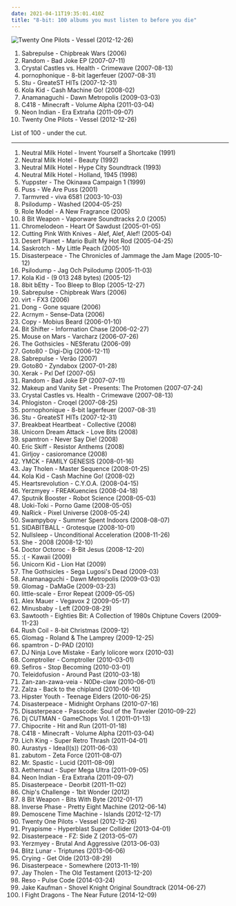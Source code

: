 ```yaml
---
date: 2021-04-11T19:35:01.410Z
title: "8-bit: 100 albums you must listen to before you die"
---
```

![Twenty One Pilots - Vessel (2012-12-26)](http://coverartarchive.org/release/77f25b0b-bb51-44fb-b7b5-9c5c391769dd/7221126832-500.jpg "Twenty One Pilots - Vessel (2012-12-26)")
<ol class="albums">
<li data-cover="http://coverartarchive.org/release/1868c4bf-682e-4b86-b8f9-90363411eeee/6437367584-500.jpg" data-tags="breakcore" role="button">Sabrepulse - Chipbreak Wars (2006)</li>
<li data-cover="http://coverartarchive.org/release/729413e9-7262-4001-a291-356411148759/3667438205-500.jpg" data-tags="chiptune" role="button">Random - Bad Joke EP (2007-07-11)</li>
<li data-cover="https://via.placeholder.com/450" data-tags="electronic" role="button">Crystal Castles vs. Health - Crimewave (2007-08-13)</li>
<li data-cover="http://coverartarchive.org/release/77baaaf6-8128-400e-aee7-0e9a6ca79692/994831655-500.jpg" data-tags="8-bit" role="button">pornophonique - 8-bit lagerfeuer (2007-08-31)</li>
<li data-cover="http://coverartarchive.org/release/717ad3d8-f8b3-4a6c-8a5e-4ab04fd63d31/27501129924-500.jpg" data-tags="8-bit, chiptune" role="button">Stu - GreateST HITs (2007-12-31)</li>
<li data-cover="http://coverartarchive.org/release/d33a1214-fac2-4bcc-a058-e2dea8988a24/4709744474-500.jpg" data-tags="8bit" role="button">Kola Kid - Cash Machine Go! (2008-02)</li>
<li data-cover="http://coverartarchive.org/release/d6e602eb-97e5-42ca-919b-37c2ea510bad/2060277808-500.jpg" data-tags="chiptune, bitpop" role="button">Anamanaguchi - Dawn Metropolis (2009-03-03)</li>
<li data-cover="http://coverartarchive.org/release/5e396e48-5bc1-4d28-ab34-ee77dc534fed/22120675980-500.jpg" data-tags="ambient" role="button">C418 - Minecraft - Volume Alpha (2011-03-04)</li>
<li data-cover="http://coverartarchive.org/release/80418cea-5f7e-48b9-a7de-d58175e51531/18047710272-500.jpg" data-tags="synthpop, electronic, chillwave" role="button">Neon Indian - Era Extraña (2011-09-07)</li>
<li data-cover="http://coverartarchive.org/release/77f25b0b-bb51-44fb-b7b5-9c5c391769dd/7221126832-500.jpg" data-tags="alternative" role="button">Twenty One Pilots - Vessel (2012-12-26)</li>
</ol>
List of 100 - under the cut.
<!-- more -->

_________________

<ol class="albums">
<li data-cover="http://coverartarchive.org/release/aa63a5bd-d36a-43a3-a622-c813e72da497/14482581925-500.jpg" data-tags="lo-fi" role="button">
Neutral Milk Hotel - Invent Yourself a Shortcake (1991)
</li>
<li data-cover="http://coverartarchive.org/release/1b18ea3b-59e5-43c5-b0c5-fceddd285109/7950065085-500.jpg" data-tags="rock" role="button">
Neutral Milk Hotel - Beauty (1992)
</li>
<li data-cover="https://img.discogs.com/slklL0Cxb9J9P82vkxUZpTx2T_I=/fit-in/600x594/filters:strip_icc():format(jpeg):mode_rgb():quality(90)/discogs-images/R-2098709-1600626023-2654.png.jpg" data-tags="rock, lo-fi" role="button">
Neutral Milk Hotel - Hype City Soundtrack (1993)
</li>
<li data-cover="http://coverartarchive.org/release/fa031f89-19af-4962-9a75-734a56568e00/3326083723-500.jpg" data-tags="trance, black metal, metal, electronic, electronica, pop, rock, punk, alternative, hardcore, electro, dance, happy, techno, 8-bit, idm, drum and bass, club, chiptune, punk rock, breakcore, happy hardcore, speedcore, gabber, furry, synthcore, vulpvibe, renard v, homelesstaco" role="button">
Neutral Milk Hotel - Holland, 1945 (1998)
</li>
<li data-cover="http://coverartarchive.org/release/0d9fe35a-c879-4a69-b4a9-b567dee018fe/4755997477-500.jpg" data-tags="8-bit, netlabel" role="button">
Yuppster - The Okinawa Campaign 1 (1999)
</li>
<li data-cover="http://coverartarchive.org/release/35e56c2b-ec70-4dd2-80ab-e78591b82256/21841992268-500.jpg" data-tags="8-bit, 00s, sweden, mein quitschiger leiherkasten" role="button">
Puss - We Are Puss (2001)
</li>
<li data-cover="https://img.discogs.com/XiBOcDuA1QK935sf7SLiWhDeAIg=/fit-in/600x600/filters:strip_icc():format(jpeg):mode_rgb():quality(90)/discogs-images/R-194223-1276971234.jpeg.jpg" data-tags="industrial, rhythmic noise, ad noiseam" role="button">
Tarmvred - viva 6581 (2003-10-03)
</li>
<li data-cover="http://coverartarchive.org/release/6372e259-413c-4d51-b591-25332c773865/1945393837-500.jpg" data-tags="instrumental, 8-bit, chiptunes, nintendo music" role="button">
Psilodump - Washed (2004-05-25)
</li>
<li data-cover="http://coverartarchive.org/release/34869804-4a0c-42e4-92da-ed103977d889/3886924542-500.jpg" data-tags="electronic, 8-bit" role="button">
Role Model - A New Fragrance (2005)
</li>
<li data-cover="http://coverartarchive.org/release/79875e8b-b97c-4a38-922e-70933ce0b076/5796842386-500.jpg" data-tags="c64, nintendisco" role="button">
8 Bit Weapon - Vaporware Soundtracks 2.0 (2005)
</li>
<li data-cover="http://coverartarchive.org/release/85aa9da2-ac87-41b3-a9fa-4ca18fb5e684/8623408290-500.jpg" data-tags="8-bit, chiptune" role="button">
Chromelodeon - Heart Of Sawdust (2005-01-05)
</li>
<li data-cover="https://via.placeholder.com/450" data-tags="cybergrind, grindcore, experimental, nintendocore" role="button">
Cutting Pink With Knives - Alef, Alef, Alef! (2005-04)
</li>
<li data-cover="https://img.discogs.com/qNqV_ghuZMqLRi2T4ziE1IwrEi8=/fit-in/600x514/filters:strip_icc():format(jpeg):mode_rgb():quality(90)/discogs-images/R-702189-1193574768.jpeg.jpg" data-tags="8-bit, chiptunes, c 64" role="button">
Desert Planet - Mario Built My Hot Rod (2005-04-25)
</li>
<li data-cover="https://img.discogs.com/nqN0iWqm3amSG3PzB0Eb8jVnSYk=/fit-in/342x342/filters:strip_icc():format(jpeg):mode_rgb():quality(90)/discogs-images/R-541257-1129322208.jpeg.jpg" data-tags="instrumental, 8-bit, chiptune, chiptunes, n01s3 n k0r3, merry works" role="button">
Saskrotch - My Little Peach (2005-10)
</li>
<li data-cover="https://img.discogs.com/ZkxAwBJL7TL4dCrHMwBSY2qf0mY=/fit-in/550x550/filters:strip_icc():format(jpeg):mode_rgb():quality(90)/discogs-images/R-3523027-1333806253.png.jpg" data-tags="8-bit" role="button">
Disasterpeace - The Chronicles of Jammage the Jam Mage (2005-10-12)
</li>
<li data-cover="http://coverartarchive.org/release/519ff1ee-55ea-4b3a-8c31-afae728f0ba6/1322246316-500.jpg" data-tags="retrotechno" role="button">
Psilodump - Jag Och Psilodump (2005-11-03)
</li>
<li data-cover="http://coverartarchive.org/release/5eb1047f-6523-4ee1-aab8-35ed920bae4a/4709728768-500.jpg" data-tags="8bit" role="button">
Kola Kid - (9 013 248 bytes) (2005-12)
</li>
<li data-cover="http://coverartarchive.org/release/12d80410-1a97-4a07-8106-055830084bb7/6922897468-500.jpg" data-tags="8-bit" role="button">
8bit bEtty - Too Bleep to Blop (2005-12-27)
</li>
<li data-cover="http://coverartarchive.org/release/1868c4bf-682e-4b86-b8f9-90363411eeee/6437367584-500.jpg" data-tags="breakcore" role="button">
Sabrepulse - Chipbreak Wars (2006)
</li>
<li data-cover="http://coverartarchive.org/release/8bb48bf2-0997-4f30-b4cb-78f687b5f7d7/5590637502-500.jpg" data-tags="progressive metal, 8-bit, chiptune, chipmusic, free download, 8bitpeoples, vgm, chip metal, chip rock, progressive chiptune" role="button">
virt - FX3 (2006)
</li>
<li data-cover="http://coverartarchive.org/release/c25e1d4a-471a-462f-8e8e-ab64846d070d/4706197861-500.jpg" data-tags="8-bit" role="button">
Dong - Gone square (2006)
</li>
<li data-cover="https://img.discogs.com/cW_FUXj85FfcUr3EUsWA2XJTSfU=/fit-in/457x455/filters:strip_icc():format(jpeg):mode_rgb():quality(90)/discogs-images/R-929175-1183572118.jpeg.jpg" data-tags="8-bit" role="button">
Acrnym - Sense-Data (2006)
</li>
<li data-cover="http://coverartarchive.org/release/701557d3-f3b8-443c-b4a6-820c4893720a/27017953798-500.jpg" data-tags="electronic" role="button">
Copy - Mobius Beard (2006-01-10)
</li>
<li data-cover="http://coverartarchive.org/release/0944b888-0cda-4dba-9507-2211123bcb2c/4667208673-500.jpg" data-tags="chiptune" role="button">
Bit Shifter - Information Chase (2006-02-27)
</li>
<li data-cover="https://img.discogs.com/28gLKev_TwNejFuE-TiPaIhRMU4=/fit-in/600x532/filters:strip_icc():format(jpeg):mode_rgb():quality(90)/discogs-images/R-932399-1277418871.jpeg.jpg" data-tags="experimental" role="button">
Mouse on Mars - Varcharz (2006-07-26)
</li>
<li data-cover="http://coverartarchive.org/release/3c428fe4-d8db-4a80-8fc3-290aa9ea6ca6/5929326396-500.jpg" data-tags="8-bit, chiptune, 8-bit goth" role="button">
The Gothsicles - NESferatu (2006-09)
</li>
<li data-cover="https://img.discogs.com/aRR8PlB4e76Yv1VvFmToH7FFpoQ=/fit-in/600x600/filters:strip_icc():format(jpeg):mode_rgb():quality(90)/discogs-images/R-850302-1482549429-4089.jpeg.jpg" data-tags="8bit, chiptune" role="button">
Goto80 - Digi-Dig (2006-12-11)
</li>
<li data-cover="https://img.discogs.com/Ao_VkYGxRf6kTkSTfulCRIXKPxQ=/fit-in/600x600/filters:strip_icc():format(jpeg):mode_rgb():quality(90)/discogs-images/R-9865725-1487610737-3854.jpeg.jpg" data-tags="8-bit, chiptune, chipbreak" role="button">
Sabrepulse - Verão (2007)
</li>
<li data-cover="https://img.discogs.com/MRVV2GN2XbR3yffEhuvDEn8KWSU=/fit-in/600x600/filters:strip_icc():format(jpeg):mode_rgb():quality(90)/discogs-images/R-921161-1173016319.jpeg.jpg" data-tags="chiptune" role="button">
Goto80 - Zyndabox (2007-01-28)
</li>
<li data-cover="https://img.discogs.com/969IXhCZKSHQ_C0Nbr6J_5mYV8A=/fit-in/340x340/filters:strip_icc():format(jpeg):mode_rgb():quality(90)/discogs-images/R-933554-1236452780.jpeg.jpg" data-tags="electro, 8bit, 8-bit, chiptune, electro punk, electro trash" role="button">
Xerak - Pxl Def (2007-05)
</li>
<li data-cover="http://coverartarchive.org/release/729413e9-7262-4001-a291-356411148759/3667438205-500.jpg" data-tags="chiptune" role="button">
Random - Bad Joke EP (2007-07-11)
</li>
<li data-cover="http://coverartarchive.org/release/aff637a8-d11c-41cf-a0fb-321e7a949d45/27685193007-500.jpg" data-tags="electronic, 8-bit, chiptune" role="button">
Makeup and Vanity Set - Presents: The Protomen (2007-07-24)
</li>
<li data-cover="https://via.placeholder.com/450" data-tags="electronic" role="button">
Crystal Castles vs. Health - Crimewave (2007-08-13)
</li>
<li data-cover="http://coverartarchive.org/release/73a60b5a-6242-4942-bca7-83436a652800/9719645639-500.jpg" data-tags="8-bit, chip prog" role="button">
Phlogiston - Croqel (2007-08-25)
</li>
<li data-cover="http://coverartarchive.org/release/77baaaf6-8128-400e-aee7-0e9a6ca79692/994831655-500.jpg" data-tags="8-bit" role="button">
pornophonique - 8-bit lagerfeuer (2007-08-31)
</li>
<li data-cover="http://coverartarchive.org/release/717ad3d8-f8b3-4a6c-8a5e-4ab04fd63d31/27501129924-500.jpg" data-tags="8-bit, chiptune" role="button">
Stu - GreateST HITs (2007-12-31)
</li>
<li data-cover="https://img.discogs.com/ZFKgcUsDwGVF5Mmo_V6tW7v6dqE=/fit-in/150x150/filters:strip_icc():format(jpeg):mode_rgb():quality(90)/discogs-images/R-7022130-1431874843-1757.jpeg.jpg" data-tags="8-bit, chipmusic, free albums" role="button">
Breakbeat Heartbeat - Collective (2008)
</li>
<li data-cover="http://coverartarchive.org/release/e5890e73-cf86-42c6-8cdb-a213e4239733/16149626001-500.jpg" data-tags="8-bit, chiptune" role="button">
Unicorn Dream Attack - Love Bits (2008)
</li>
<li data-cover="https://img.discogs.com/k5cjajImifWAbrZFZLfK0T7QgP4=/fit-in/400x400/filters:strip_icc():format(jpeg):mode_rgb():quality(90)/discogs-images/R-1752382-1241054224.jpeg.jpg" data-tags="electronic, 8bit, 8-bit, chiptune, capcom, megaman, chrono trigger" role="button">
spamtron - Never Say Die! (2008)
</li>
<li data-cover="http://coverartarchive.org/release/501c3761-455b-474c-91a1-0ff283fda867/2090619076-500.jpg" data-tags="8bit, 8-bit, chiptune" role="button">
Eric Skiff - Resistor Anthems (2008)
</li>
<li data-cover="http://coverartarchive.org/release/985187e6-482c-4b54-a158-15a0cd38f9df/6510177665-500.jpg" data-tags="electronic, electronica, 8-bit, chiptune, 8 bit, free download" role="button">
Girljoy - casioromance (2008)
</li>
<li data-cover="http://coverartarchive.org/release/c361ccc6-446f-4b8b-b02b-8461ddfe82ac/8431621724-500.jpg" data-tags="8-bit" role="button">
YMCK - FAMILY GENESIS (2008-01-16)
</li>
<li data-cover="https://img.discogs.com/AHiO_jApB_JvPu3OWvEwS_znQGY=/fit-in/400x400/filters:strip_icc():format(jpeg):mode_rgb():quality(90)/discogs-images/R-1629694-1233247336.gif.jpg" data-tags="electropop, progressive rock, prog, 8-bit, chiptune, progressive, electrorock, prog pop, chip rock, electroprog" role="button">
Jay Tholen - Master Sequence (2008-01-25)
</li>
<li data-cover="http://coverartarchive.org/release/d33a1214-fac2-4bcc-a058-e2dea8988a24/4709744474-500.jpg" data-tags="8bit" role="button">
Kola Kid - Cash Machine Go! (2008-02)
</li>
<li data-cover="https://img.discogs.com/v-mnkFpJcGFkimRFg3I3buMVluc=/fit-in/600x594/filters:strip_icc():format(jpeg):mode_rgb():quality(90)/discogs-images/R-6601997-1487256959-9353.jpeg.jpg" data-tags="copyriot" role="button">
Heartsrevolution - C.Y.O.A. (2008-04-15)
</li>
<li data-cover="http://coverartarchive.org/release/878f95a1-ecc7-438e-aad9-aaf4be90653f/11291022040-500.jpg" data-tags="8bit, 8-bit, psychedelic, chiptune, 8 bit, micromusic, chiptunes, 8bitpeoples" role="button">
Yerzmyey - FREAKuencies (2008-04-18)
</li>
<li data-cover="https://img.discogs.com/55UBK6Rc1T5uRdiqzJ466ky0Ehc=/fit-in/359x359/filters:strip_icc():format(jpeg):mode_rgb():quality(90)/discogs-images/R-1359447-1231262811.png.jpg" data-tags="electro, 8-bit, robots" role="button">
Sputnik Booster - Robot Science (2008-05-03)
</li>
<li data-cover="https://img.discogs.com/fhyBcebfX3NZ3DuFnkKijPc4Imo=/fit-in/600x578/filters:strip_icc():format(jpeg):mode_rgb():quality(90)/discogs-images/R-1382027-1214775869.jpeg.jpg" data-tags="8-bit, free, video game music, free music, free albums" role="button">
Uoki-Toki - Porno Game (2008-05-05)
</li>
<li data-cover="https://img.discogs.com/IDsL5x0doCaZtEd0yaC-fFxgjes=/fit-in/600x500/filters:strip_icc():format(jpeg):mode_rgb():quality(90)/discogs-images/R-1352525-1212075128.jpeg.jpg" data-tags="industrial, 8-bit, chiptune, ebm, powernoise, free albums, ryhythmic noise" role="button">
NaRick - Pixel Universe (2008-05-24)
</li>
<li data-cover="https://img.discogs.com/jOMPPxwQQ0vHpPws-KM9HHVWZ7o=/fit-in/600x600/filters:strip_icc():format(jpeg):mode_rgb():quality(90)/discogs-images/R-1698591-1237721342.jpeg.jpg" data-tags="8-bit, idm, chiptune, jungle, breakcore" role="button">
Swampyboy - Summer Spent Indoors (2008-08-07)
</li>
<li data-cover="https://img.discogs.com/RG5K3I4-XPNg7SM6Oo4X2mS_cww=/fit-in/360x360/filters:strip_icc():format(jpeg):mode_rgb():quality(90)/discogs-images/R-1554053-1236455615.png.jpg" data-tags="electro, 8-bit, chiptune, gameboy" role="button">
SIDABITBALL - Grotesque (2008-10-01)
</li>
<li data-cover="http://coverartarchive.org/release/b20863b4-0eb3-4065-9599-24248499ec3d/27066384557-500.jpg" data-tags="electronic, chiptune" role="button">
Nullsleep - Unconditional Acceleration (2008-11-26)
</li>
<li data-cover="http://coverartarchive.org/release/87ad2049-f57b-43de-ab61-053e9ac0a82d/3772568489-500.jpg" data-tags="electronic, 8-bit" role="button">
She - 2008 (2008-12-10)
</li>
<li data-cover="http://coverartarchive.org/release/0d938f11-67d2-4996-8b31-e18ecb26fe43/17443234242-500.jpg" data-tags="christmas" role="button">
Doctor Octoroc - 8-Bit Jesus (2008-12-20)
</li>
<li data-cover="http://coverartarchive.org/release/24fbbb1c-da51-4bbc-bd71-bd8d90b55249/8362528885-500.jpg" data-tags="8bit, 8-bit, chiptune, 8 bit, chiprock, 8bit punk, intikrec" role="button">
:( - Kawaii (2009)
</li>
<li data-cover="http://coverartarchive.org/release/e17b5763-708e-4428-9f20-aeaee4a6b232/9551828343-500.jpg" data-tags="chiptune" role="button">
Unicorn Kid - Lion Hat (2009)
</li>
<li data-cover="http://coverartarchive.org/release/881dabd1-0bb3-4cce-a726-feb57f1ac25b/5810021701-500.jpg" data-tags="electronica, 8-bit, chiptune, 8-bit gothic, henry hacksaw ep" role="button">
The Gothsicles - Sega Lugosi's Dead (2009-03)
</li>
<li data-cover="http://coverartarchive.org/release/d6e602eb-97e5-42ca-919b-37c2ea510bad/2060277808-500.jpg" data-tags="chiptune, bitpop" role="button">
Anamanaguchi - Dawn Metropolis (2009-03-03)
</li>
<li data-cover="http://coverartarchive.org/release/2ea0f215-d954-4b92-80eb-f42befed74c4/3886922399-500.jpg" data-tags="8-bit, chiptune" role="button">
Glomag - DaMaGe (2009-03-23)
</li>
<li data-cover="https://img.discogs.com/OAPHM-bBqDh2f3CmrM5EBKS6uQQ=/fit-in/600x600/filters:strip_icc():format(jpeg):mode_rgb():quality(90)/discogs-images/R-9266997-1477658830-6045.jpeg.jpg" data-tags="electronica, techno, 8-bit, idm, chiptune, chiptronica" role="button">
little-scale - Error Repeat (2009-05-05)
</li>
<li data-cover="https://img.discogs.com/qqbikIcrEWj9NrdOk3WhzkAUG1Y=/fit-in/256x256/filters:strip_icc():format(jpeg):mode_rgb():quality(90)/discogs-images/R-2594315-1292229835.gif.jpg" data-tags="8-bit, chiptune" role="button">
Alex Mauer - Vegavox 2 (2009-05-17)
</li>
<li data-cover="http://coverartarchive.org/release/2db9d407-ad7c-4575-9c6a-31d129ed79ec/6437563614-500.jpg" data-tags="instrumental" role="button">
Minusbaby - Left (2009-08-29)
</li>
<li data-cover="http://coverartarchive.org/release/b0945bf1-4a58-4f40-80ef-eceb3627b412/13566734982-500.jpg" data-tags="electronic, instrumental, experimental, new wave, 8bit, minimal, 8-bit, cover, free, chiptune, video game, 80's, video game music, short, video game remix, 8bitpeoples, alternative electronic, minimalistic, video game soundtrack, experimental electronic, virally yours, 8bitcollective, fpfm" role="button">
Sawtooth - Eighties Bit: A Collection of 1980s Chiptune Covers (2009-11-23)
</li>
<li data-cover="http://coverartarchive.org/release/e3732b92-ab31-4db6-bce9-c750fc7ec3fb/1942592268-500.jpg" data-tags="christmas, 8bit, 8-bit, navidad, child's play" role="button">
Rush Coil - 8-bit Christmas (2009-12)
</li>
<li data-cover="https://img.discogs.com/PEqFVlKtQYM3gTa6Q-y2nDiwvZo=/fit-in/230x246/filters:strip_icc():format(jpeg):mode_rgb():quality(90)/discogs-images/R-2354924-1414629868-3874.jpeg.jpg" data-tags="8-bit" role="button">
Glomag - Roland & The Lamprey (2009-12-25)
</li>
<li data-cover="https://img.discogs.com/gwKl9qhzA10jVBozp1RrZtpuhlo=/fit-in/600x600/filters:strip_icc():format(jpeg):mode_rgb():quality(90)/discogs-images/R-10662773-1501939211-4990.jpeg.jpg" data-tags="electronic, 8bit, 8-bit, chiptune, albums i got because of the album art" role="button">
spamtron - D-PAD (2010)
</li>
<li data-cover="https://img.discogs.com/StXcNqUlsx6EM3WaVIWPwptkxlQ=/fit-in/290x215/filters:strip_icc():format(jpeg):mode_rgb():quality(90)/discogs-images/R-1579111-1229841254.jpeg.jpg" data-tags="electronic, hardcore, 8bit, 8-bit, chiptune, 8 bit, lolicore, kawaii, :3" role="button">
DJ Ninja Love Mistake - Early lolicore worx (2010-03)
</li>
<li data-cover="https://img.discogs.com/fGeQDwrJw82lokfMXwLbMNYi154=/fit-in/600x595/filters:strip_icc():format(jpeg):mode_rgb():quality(90)/discogs-images/R-11745610-1521658520-1933.jpeg.jpg" data-tags="chiptune" role="button">
Comptroller - Comptroller (2010-03-01)
</li>
<li data-cover="http://coverartarchive.org/release/70908951-5065-4b8f-bfe6-e1faddb0f5a5/1708730204-500.jpg" data-tags="electronic, ambient, industrial, 8-bit, chiptune, instrumental music that makes you feel-group tag radio, post-orchestral" role="button">
Sefiros - Stop Becoming (2010-03-01)
</li>
<li data-cover="http://coverartarchive.org/release/26598ff2-4719-4d26-a3e5-5ccd77119455/17424771205-500.jpg" data-tags="8-bit, post-electro-mellow-idm-techno-jota-18-m-aviles, check it out later" role="button">
Teleidofusion - Around Past (2010-03-18)
</li>
<li data-cover="https://img.discogs.com/QcYsc7BTRzdsMTH4uDYAQlTT-Lg=/fit-in/384x384/filters:strip_icc():format(jpeg):mode_rgb():quality(90)/discogs-images/R-2894886-1306095003.png.jpg" data-tags="8-bit, idm, glitch, chiptune, progressive, chipmusic" role="button">
Zan-zan-zawa-veia - N0De-claw (2010-06-01)
</li>
<li data-cover="http://coverartarchive.org/release/65aaf598-b452-4e9b-88db-340cba1e527b/5897170138-500.jpg" data-tags="chiptune" role="button">
Zalza - Back to the chipland (2010-06-10)
</li>
<li data-cover="http://coverartarchive.org/release/2cae85a4-61a5-43a5-8b35-f74f29faccec/6670876590-500.jpg" data-tags="electronic, indie, alternative, experimental, solo, 8bit, 8-bit, psychedelic, chiptune, irish, crossover, alternative pop, europe, ireland, 10s, free music, solo artist, netaudio, experimental indie, one-man-band, art pop, bandcamp, free albums, free album, solo project, webaudio, self-released, irish underground" role="button">
Hipster Youth - Teenage Elders (2010-06-25)
</li>
<li data-cover="http://coverartarchive.org/release/71b9806a-7fab-4fe9-bc9a-36f8b00e2d1b/4330649701-500.jpg" data-tags="8-bit" role="button">
Disasterpeace - Midnight Orphans (2010-07-16)
</li>
<li data-cover="http://coverartarchive.org/release/670862ab-4dd8-4e8a-b385-497c093eba0b/885347231-500.jpg" data-tags="8-bit, chiptune, progressive, electrorock, chipmusic, vgm" role="button">
Disasterpeace - Passcode: Soul of the Traveler (2010-09-22)
</li>
<li data-cover="http://coverartarchive.org/release/359c4aac-98ea-42c4-9590-d81bbd59b981/3638334024-500.jpg" data-tags="electronic, alternative, 8-bit, chiptune" role="button">
Dj CUTMAN - GameChops Vol. 1 (2011-01-13)
</li>
<li data-cover="https://img.discogs.com/Qpn4zab-AfD11r0fmSZALaBSvxg=/fit-in/600x600/filters:strip_icc():format(jpeg):mode_rgb():quality(90)/discogs-images/R-8757897-1468127199-6882.jpeg.jpg" data-tags="electronic, 8bit, 8-bit, chiptune" role="button">
Chipocrite - Hit and Run (2011-01-18)
</li>
<li data-cover="http://coverartarchive.org/release/5e396e48-5bc1-4d28-ab34-ee77dc534fed/22120675980-500.jpg" data-tags="ambient" role="button">
C418 - Minecraft - Volume Alpha (2011-03-04)
</li>
<li data-cover="http://coverartarchive.org/release/ba2930a9-ed5c-45f6-a89e-8c937cf97d19/8566158876-500.jpg" data-tags="8-bit" role="button">
Lich King - Super Retro Thrash (2011-04-01)
</li>
<li data-cover="http://coverartarchive.org/release/e64c90bd-3299-4c5e-be40-3a932374c6f7/2453779655-500.jpg" data-tags="ambient, experimental, dark ambient" role="button">
Aurastys - Idea(l(s)) (2011-06-03)
</li>
<li data-cover="http://coverartarchive.org/release/93929ade-48d1-4339-b6b3-2dda7478d083/6624722304-500.jpg" data-tags="chiptune" role="button">
zabutom - Zeta Force (2011-08-07)
</li>
<li data-cover="http://coverartarchive.org/release/5741ac20-c63c-4e93-9d82-c5562e84bef4/27500932566-500.jpg" data-tags="chiptune, 8bitpeoples" role="button">
Mr. Spastic - Lucid (2011-08-09)
</li>
<li data-cover="http://coverartarchive.org/release/6499d385-7d72-4f5e-ac7a-194b0fa48b83/9238745565-500.jpg" data-tags="8-bit, chiptune, gameboy, nes" role="button">
Aethernaut - Super Mega Ultra (2011-09-05)
</li>
<li data-cover="http://coverartarchive.org/release/80418cea-5f7e-48b9-a7de-d58175e51531/18047710272-500.jpg" data-tags="synthpop, electronic, chillwave" role="button">
Neon Indian - Era Extraña (2011-09-07)
</li>
<li data-cover="http://coverartarchive.org/release/4b90d2cf-9fbe-42ca-8b11-8a744331e9f7/1130981323-500.jpg" data-tags="8-bit" role="button">
Disasterpeace - Deorbit (2011-11-02)
</li>
<li data-cover="https://via.placeholder.com/450" data-tags="electronic, 8bit, 8-bit, chiptune, gameboy, lsdj, rochester, buttrock" role="button">
Chip's Challenge - 1bit Wonder (2012)
</li>
<li data-cover="http://coverartarchive.org/release/def9f08a-04cf-4241-9885-cbd40be63b77/15527178452-500.jpg" data-tags="8-bit" role="button">
8 Bit Weapon - Bits With Byte (2012-01-17)
</li>
<li data-cover="http://coverartarchive.org/release/a8235021-5668-40cc-81cb-ee130f0ebcfd/1443181896-500.jpg" data-tags="8-bit, chiptune" role="button">
Inverse Phase - Pretty Eight Machine (2012-06-14)
</li>
<li data-cover="http://coverartarchive.org/release/04800def-6eff-4759-982f-813d9d9d1114/3667955876-500.jpg" data-tags="electronic, dance, 8-bit, chiptune" role="button">
Demoscene Time Machine - Islands (2012-12-17)
</li>
<li data-cover="http://coverartarchive.org/release/77f25b0b-bb51-44fb-b7b5-9c5c391769dd/7221126832-500.jpg" data-tags="alternative" role="button">
Twenty One Pilots - Vessel (2012-12-26)
</li>
<li data-cover="http://coverartarchive.org/release/7bdaa0b3-ffa1-40a7-b714-837a6d41917f/21924888038-500.jpg" data-tags="experimental, avant-garde metal" role="button">
Pryapisme - Hyperblast Super Collider (2013-04-01)
</li>
<li data-cover="https://img.discogs.com/FX9RyVab4SH6F47uhKCyZTkGoBQ=/fit-in/500x500/filters:strip_icc():format(jpeg):mode_rgb():quality(90)/discogs-images/R-3562389-1335374407.jpeg.jpg" data-tags="8-bit, chiptune, albums i own digitally" role="button">
Disasterpeace - FZ: Side Z (2013-05-07)
</li>
<li data-cover="http://coverartarchive.org/release/611f9a73-96ec-44a9-b1cd-0319cf4d8b01/4695283487-500.jpg" data-tags="electronic, 8bit, 8-bit, chiptune, 8bitpeoples" role="button">
Yerzmyey - Brutal And Aggressive (2013-06-03)
</li>
<li data-cover="http://coverartarchive.org/release/79db68ff-f150-4b2a-a7cb-576647ceb8a3/4305133533-500.jpg" data-tags="8-bit, chiptune, digital fusion" role="button">
Blitz Lunar - Triptunes (2013-06-06)
</li>
<li data-cover="http://coverartarchive.org/release/ac18375c-26b8-4ab0-9c53-c7928e8ba90e/7212996100-500.jpg" data-tags="8-bit, chiptune, dorito-core" role="button">
Crying - Get Olde (2013-08-29)
</li>
<li data-cover="http://coverartarchive.org/release/664a8638-6de6-4e32-a8a1-5bc6add68a0a/5822679513-500.jpg" data-tags="8-bit, chiptune, holy favorites1" role="button">
Disasterpeace - Somewhere (2013-11-19)
</li>
<li data-cover="https://img.discogs.com/IfqzARG3l6jsroDDLQenV9rplkI=/fit-in/600x603/filters:strip_icc():format(jpeg):mode_rgb():quality(90)/discogs-images/R-12013614-1526567248-3337.jpeg.jpg" data-tags="electronic, electronica, 8-bit, chiptune, video game music" role="button">
Jay Tholen - The Old Testament (2013-12-20)
</li>
<li data-cover="http://coverartarchive.org/release/62edf5b2-29c6-47c8-9e54-d9b1a107c35a/6902532710-500.jpg" data-tags="electronic, 8-bit" role="button">
Reso - Pulse Code (2014-03-24)
</li>
<li data-cover="http://coverartarchive.org/release/0b0b21a0-457e-4c22-80e5-550df3869aed/7645162716-500.jpg" data-tags="chiptune" role="button">
Jake Kaufman - Shovel Knight Original Soundtrack (2014-06-27)
</li>
<li data-cover="http://coverartarchive.org/release/7289fed4-1518-4eff-8f1f-700e3e58ea05/11655664237-500.jpg" data-tags="power pop, 8-bit, chiptune, pop punk, nerd rock" role="button">
I Fight Dragons - The Near Future (2014-12-09)
</li>
</ol>